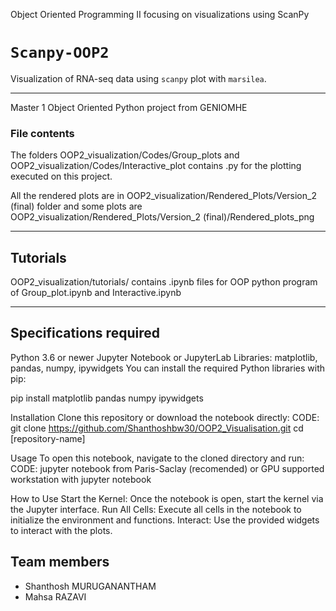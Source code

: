 Object Oriented Programming II focusing on visualizations using ScanPy

# `Scanpy-OOP2`
Visualization of RNA-seq data using `scanpy` plot with `marsilea`.

---------------------------

Master 1 Object Oriented Python project from GENIOMHE


### File contents


The folders OOP2_visualization/Codes/Group_plots and OOP2_visualization/Codes/Interactive_plot contains .py for the plotting executed on this project.

All the rendered plots are in OOP2_visualization/Rendered_Plots/Version_2 (final) folder and some plots are OOP2_visualization/Rendered_Plots/Version_2 (final)/Rendered_plots_png

---------------------------

## Tutorials

OOP2_visualization/tutorials/ contains .ipynb files for OOP python program of Group_plot.ipynb and Interactive.ipynb

---------------------------

## Specifications required
Python 3.6 or newer
Jupyter Notebook or JupyterLab
Libraries: matplotlib, pandas, numpy, ipywidgets
You can install the required Python libraries with pip:

pip install matplotlib pandas numpy ipywidgets


Installation
Clone this repository or download the notebook directly:
CODE:
git clone https://github.com/Shanthoshbw30/OOP2_Visualisation.git
cd [repository-name]

Usage
To open this notebook, navigate to the cloned directory and run:
CODE:
jupyter notebook from Paris-Saclay (recomended) or GPU supported workstation with jupyter notebook

How to Use
Start the Kernel: Once the notebook is open, start the kernel via the Jupyter interface.
Run All Cells: Execute all cells in the notebook to initialize the environment and functions.
Interact: Use the provided widgets to interact with the plots.



## Team members

- Shanthosh MURUGANANTHAM
- Mahsa RAZAVI

